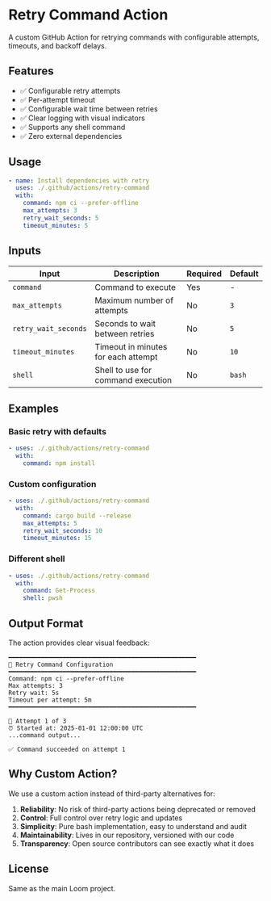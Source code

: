 # Retry Command Action

A custom GitHub Action for retrying commands with configurable attempts, timeouts, and backoff delays.

## Features

- ✅ Configurable retry attempts
- ✅ Per-attempt timeout
- ✅ Configurable wait time between retries
- ✅ Clear logging with visual indicators
- ✅ Supports any shell command
- ✅ Zero external dependencies

## Usage

```yaml
- name: Install dependencies with retry
  uses: ./.github/actions/retry-command
  with:
    command: npm ci --prefer-offline
    max_attempts: 3
    retry_wait_seconds: 5
    timeout_minutes: 5
```

## Inputs

| Input | Description | Required | Default |
|-------|-------------|----------|---------|
| `command` | Command to execute | Yes | - |
| `max_attempts` | Maximum number of attempts | No | `3` |
| `retry_wait_seconds` | Seconds to wait between retries | No | `5` |
| `timeout_minutes` | Timeout in minutes for each attempt | No | `10` |
| `shell` | Shell to use for command execution | No | `bash` |

## Examples

### Basic retry with defaults

```yaml
- uses: ./.github/actions/retry-command
  with:
    command: npm install
```

### Custom configuration

```yaml
- uses: ./.github/actions/retry-command
  with:
    command: cargo build --release
    max_attempts: 5
    retry_wait_seconds: 10
    timeout_minutes: 15
```

### Different shell

```yaml
- uses: ./.github/actions/retry-command
  with:
    command: Get-Process
    shell: pwsh
```

## Output Format

The action provides clear visual feedback:

```
━━━━━━━━━━━━━━━━━━━━━━━━━━━━━━━━━━━━━━━━━━━━━━━━━━━━
🔄 Retry Command Configuration
━━━━━━━━━━━━━━━━━━━━━━━━━━━━━━━━━━━━━━━━━━━━━━━━━━━━
Command: npm ci --prefer-offline
Max attempts: 3
Retry wait: 5s
Timeout per attempt: 5m
━━━━━━━━━━━━━━━━━━━━━━━━━━━━━━━━━━━━━━━━━━━━━━━━━━━━

📍 Attempt 1 of 3
⏰ Started at: 2025-01-01 12:00:00 UTC
...command output...

✅ Command succeeded on attempt 1
```

## Why Custom Action?

We use a custom action instead of third-party alternatives for:

1. **Reliability**: No risk of third-party actions being deprecated or removed
2. **Control**: Full control over retry logic and updates
3. **Simplicity**: Pure bash implementation, easy to understand and audit
4. **Maintainability**: Lives in our repository, versioned with our code
5. **Transparency**: Open source contributors can see exactly what it does

## License

Same as the main Loom project.
